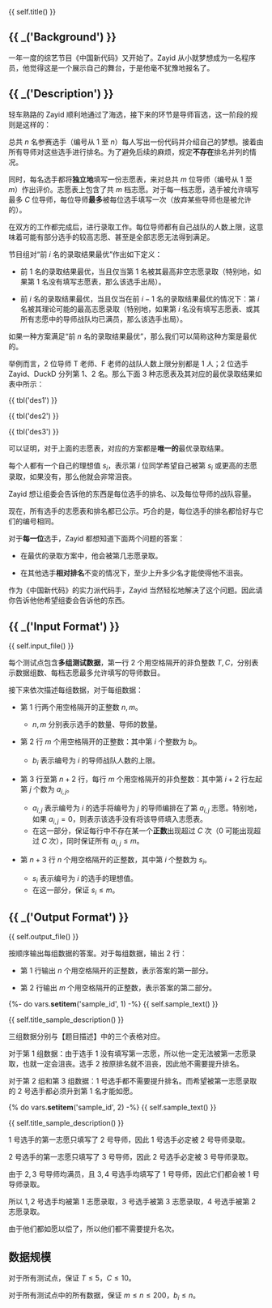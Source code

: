 {{ self.title() }}

## {{ _('Background') }}

一年一度的综艺节目《中国新代码》又开始了。Zayid 从小就梦想成为一名程序员，他觉得这是一个展示自己的舞台，于是他毫不犹豫地报名了。

## {{ _('Description') }}

轻车熟路的 Zayid 顺利地通过了海选，接下来的环节是导师盲选，这一阶段的规则是这样的：

总共 $n$ 名参赛选手（编号从 $1$ 至 $n$）每人写出一份代码并介绍自己的梦想。接着由所有导师对这些选手进行排名。为了避免后续的麻烦，规定**不存在**排名并列的情况。

同时，每名选手都将**独立地**填写一份志愿表，来对总共 $m$ 位导师（编号从 $1$ 至 $m$）作出评价。志愿表上包含了共 $m$ 档志愿。对于每一档志愿，选手被允许填写最多 $C$ 位导师，每位导师**最多**被每位选手填写一次（放弃某些导师也是被允许的）。

在双方的工作都完成后，进行录取工作。每位导师都有自己战队的人数上限，这意味着可能有部分选手的较高志愿、甚至是全部志愿无法得到满足。

节目组对“前 $i$ 名的录取结果最优”作出如下定义：

* 前 $1$ 名的录取结果最优，当且仅当第 $1$ 名被其最高非空志愿录取（特别地，如果第 $1$ 名没有填写志愿表，那么该选手出局）。

* 前 $i$ 名的录取结果最优，当且仅当在前 $i-1$ 名的录取结果最优的情况下：第 $i$ 名被其理论可能的最高志愿录取（特别地，如果第 $i$ 名没有填写志愿表、或其所有志愿中的导师战队均已满员，那么该选手出局）。

如果一种方案满足“前 $n$ 名的录取结果最优”，那么我们可以简称这种方案是最优的。

举例而言，$2$ 位导师 T 老师、F 老师的战队人数上限分别都是 $1$ 人；$2$ 位选手 Zayid、DuckD 分列第 $1$、$2$ 名。那么下面 $3$ 种志愿表及其对应的最优录取结果如表中所示：

{{ tbl('des1') }}

{{ tbl('des2') }}

{{ tbl('des3') }}

可以证明，对于上面的志愿表，对应的方案都是**唯一的**最优录取结果。

每个人都有一个自己的理想值 $s_i$，表示第 $i$ 位同学希望自己被第 $s_i$ 或更高的志愿录取，如果没有，那么他就会非常沮丧。

Zayid 想让组委会告诉他的东西是每位选手的排名、以及每位导师的战队容量。

现在，所有选手的志愿表和排名都已公示。巧合的是，每位选手的排名都恰好与它们的编号相同。

对于**每一位**选手，Zayid 都想知道下面两个问题的答案：

* 在最优的录取方案中，他会被第几志愿录取。

* 在其他选手**相对排名**不变的情况下，至少上升多少名才能使得他不沮丧。

作为《中国新代码》的实力派代码手，Zayid 当然轻松地解决了这个问题。因此请你告诉他他希望组委会告诉他的东西。

## {{ _('Input Format') }}

{{ self.input_file() }}

每个测试点包含**多组测试数据**，第一行 $2$ 个用空格隔开的非负整数 $T,C$，分别表示数据组数、每档志愿最多允许填写的导师数目。

接下来依次描述每组数据，对于每组数据：

* 第 $1$ 行两个用空格隔开的正整数 $n,m$。
	* $n,m$ 分别表示选手的数量、导师的数量。

* 第 $2$ 行 $m$ 个用空格隔开的正整数：其中第 $i$ 个整数为 $b_i$。
	* $b_i$ 表示编号为 $i$ 的导师战队人数的上限。

* 第 $3$ 行至第 $n+2$ 行，每行 $m$ 个用空格隔开的非负整数：其中第 $i+2$ 行左起第 $j$ 个数为 $a_{i,j}$。
	* $a_{i,j}$ 表示编号为 $i$ 的选手将编号为 $j$ 的导师编排在了第 $a_{i,j}$ 志愿。特别地，如果 $a_{i,j}=0$，则表示该选手没有将该导师填入志愿表。
	* 在这一部分，保证每行中不存在某一个**正数**出现超过 $C$ 次（$0$ 可能出现超过 $C$ 次），同时保证所有 $a_{i,j}\leq m$。

* 第 $n+3$ 行 $n$ 个用空格隔开的正整数，其中第 $i$ 个整数为 $s_i$。
	* $s_i$ 表示编号为 $i$ 的选手的理想值。
	* 在这一部分，保证 $s_i\leq m$。


## {{ _('Output Format') }}

{{ self.output_file() }}

按顺序输出每组数据的答案。对于每组数据，输出 $2$ 行：

* 第 $1$ 行输出 $n$ 个用空格隔开的正整数，表示答案的第一部分。

* 第 $2$ 行输出 $m$ 个用空格隔开的正整数，表示答案的第二部分。

{%- do vars.__setitem__('sample_id', 1) -%}
{{ self.sample_text() }}

{{ self.title_sample_description() }}

三组数据分别与【题目描述】中的三个表格对应。

对于第 $1$ 组数据：由于选手 $1$ 没有填写第一志愿，所以他一定无法被第一志愿录取，也就一定会沮丧。选手 $2$ 按原排名就不沮丧，因此他不需要提升排名。

对于第 $2$ 组和第 $3$ 组数据：$1$ 号选手都不需要提升排名。而希望被第一志愿录取的 $2$ 号选手都必须升到第 $1$ 名才能如愿。

{% do vars.__setitem__('sample_id', 2) -%}
{{ self.sample_text() }}

{{ self.title_sample_description() }}

$1$ 号选手的第一志愿只填写了 $2$ 号导师，因此 $1$ 号选手必定被 $2$ 号导师录取。

$2$ 号选手的第一志愿只填写了 $3$ 号导师，因此 $2$ 号选手必定被 $3$ 号导师录取。

由于 $2,3$ 号导师均满员，且 $3,4$ 号选手均填写了 $1$ 号导师，因此它们都会被 $1$ 号导师录取。

所以 $1,2$ 号选手均被第 $1$ 志愿录取，$3$ 号选手被第 $3$ 志愿录取，$4$ 号选手被第 $2$ 志愿录取。

由于他们都如愿以偿了，所以他们都不需要提升名次。


## 数据规模

对于所有测试点，保证 $T\leq 5$，$C\leq 10$。

对于所有测试点中的所有数据，保证 $m\leq n\leq 200$，$b_i\leq n$。

